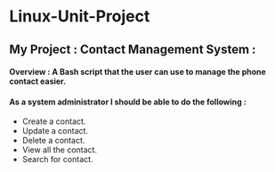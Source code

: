 # Linux-Unit-Project


## My Project :  Contact Management System :

#### Overview : A Bash script that the user can use to manage the phone contact easier. 

#### As a system administrator I should be able to do the following :
- Create a contact.
- Update a contact.
- Delete a contact.
- View all the contact.
- Search for contact.
